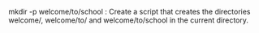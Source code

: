  mkdir -p welcome/to/school : Create a script that creates the directories welcome/, welcome/to/ and welcome/to/school in the current directory.
